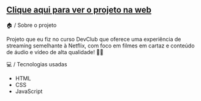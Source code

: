 <h2><a href="https://polite-speculoos-9461c6.netlify.app/">Clique aqui para ver o projeto na web</a></h2>

 🏠 / Sobre o projeto
 <p>
Projeto que eu fiz no curso DevClub que oferece uma experiência de streaming semelhante à Netflix, com foco em filmes em cartaz e conteúdo de áudio e vídeo de alta qualidade! 🍿🎥
</p>

 💻 / Tecnologias usadas
 <ul>
   <li>HTML</li>
   <li>CSS</li>
   <li>JavaScript</li>
 </ul>
